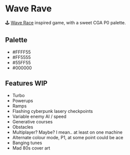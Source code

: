 # Wave Rave

🕹 [Wave Race](https://en.wikipedia.org/wiki/Wave_Race) inspired game, with a sweet CGA P0 palette.

## Palette

- #FFFF55
- #FF5555
- #55FF55
- #000000

## Features WIP

- Turbo
- Powerups
- Ramps
- Flashing cyberpunk lasery checkpoints
- Variable enemy AI / speed
- Generative courses
- Obstacles
- Multiplayer? Maybe? I mean.. at least on one machine
- Alternate colour mode, P1, at some point could be ace
- Banging tunes
- Mad 80s cover art
